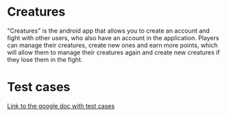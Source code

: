 # Creatures
"Creatures" is the android app that allows you to create an account and fight with other users, 
who also have an account in the application. Players can manage their creatures, 
create new ones and earn more points, 
which will allow them to manage their creatures again and create new creatures if they lose them in the fight. 

# Test cases

<a href="https://docs.google.com/document/d/1L2OcCAYNrijN1h8hJ2qKSDfkdRiHjrCt8w2-AfjPVww/edit?usp=sharing">Link to the google doc with test cases</a>
